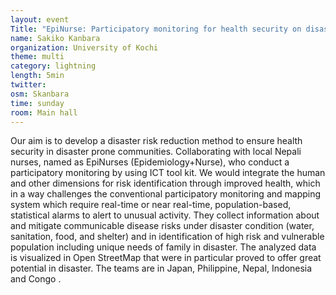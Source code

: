 ```yaml
---
layout: event
Title: "EpiNurse: Participatory monitoring for health security on disaster"
name: Sakiko Kanbara
organization: University of Kochi
theme: multi
category: lightning
length: 5min
twitter:
osm: Skanbara
time: sunday
room: Main hall
---
```

Our aim is to develop a disaster risk reduction method to ensure health security in disaster prone communities. Collaborating with local Nepali nurses, named as EpiNurses (Epidemiology+Nurse), who conduct a participatory monitoring by using ICT tool kit. We would integrate the human and other dimensions for risk identification through improved health, which in a way challenges the conventional participatory monitoring and mapping system which require real-time or near real-time, population-based, statistical alarms to alert to unusual activity.
They collect information about and mitigate communicable disease risks under disaster condition (water, sanitation, food, and shelter) and in identification of high risk and vulnerable population including unique needs of family in disaster. The analyzed data is visualized in Open StreetMap that  were in particular proved to offer great potential in disaster. The teams are in Japan, Philippine, Nepal, Indonesia and Congo .
